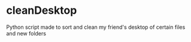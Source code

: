 # cleanDesktop
Python script made to sort and clean my friend's desktop of certain files and new folders
